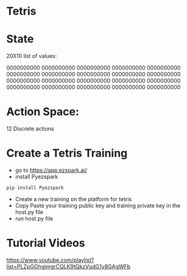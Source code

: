 # Tetris

# State

20X10 list of values:

0000000000
0000000000
0000000000
0000000000
0000000000
0000000000
0000000000
0000000000
0000000000
0000000000
0000000000
0000000000
0000000000
0000000000
0000000000
0000000000
0000000000
0000000000
0000000000
0000000000

# Action Space:

12 Discrete actions

# Create a Tetris Training

- go to https://app.ezspark.ai/
- install Pyezspark

```
pip install Pyezspark
```

- Create a new training on the platform for tetris
- Copy Paste your training public key and training private key in the host.py file
- run host.py file

# Tutorial Videos

https://www.youtube.com/playlist?list=PLZpGGhgjmgrCQLK9tQkzVudG1y8GAgWFb


